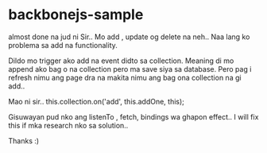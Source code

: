 backbonejs-sample
=================

almost done na jud ni Sir.. Mo add , update og delete na neh..
Naa lang ko problema sa add na functionality.

Dildo mo trigger ako add na event didto sa collection.
Meaning di mo append ako bag o na collection pero ma save siya sa database.
Pero pag i refresh nimu ang page dra na makita nimu ang bag ona collection na gi add..

Mao ni sir..
this.collection.on('add', this.addOne, this);

Gisuwayan pud nko ang listenTo , fetch, bindings wa ghapon effect..
I will fix this if mka research nko sa solution..

Thanks :)
